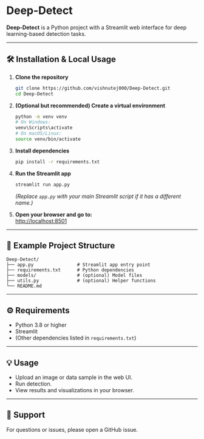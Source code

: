 # Deep-Detect

**Deep-Detect** is a Python project with a Streamlit web interface for deep learning-based detection tasks.

---

## 🛠️ Installation & Local Usage

1. **Clone the repository**
    ```bash
    git clone https://github.com/vishnutej000/Deep-Detect.git
    cd Deep-Detect
    ```

2. **(Optional but recommended) Create a virtual environment**
    ```bash
    python -m venv venv
    # On Windows:
    venv\Scripts\activate
    # On macOS/Linux:
    source venv/bin/activate
    ```

3. **Install dependencies**
    ```bash
    pip install -r requirements.txt
    ```

4. **Run the Streamlit app**
    ```bash
    streamlit run app.py
    ```
    *(Replace `app.py` with your main Streamlit script if it has a different name.)*

5. **Open your browser and go to:**  
    [http://localhost:8501](http://localhost:8501)

---

## 📝 Example Project Structure

```
Deep-Detect/
├── app.py                # Streamlit app entry point
├── requirements.txt      # Python dependencies
├── models/               # (optional) Model files
├── utils.py              # (optional) Helper functions
└── README.md
```

---

## ⚙️ Requirements

- Python 3.8 or higher
- Streamlit
- (Other dependencies listed in `requirements.txt`)

---

## 💡 Usage

- Upload an image or data sample in the web UI.
- Run detection.
- View results and visualizations in your browser.

---

## 🙋 Support

For questions or issues, please open a GitHub issue.
